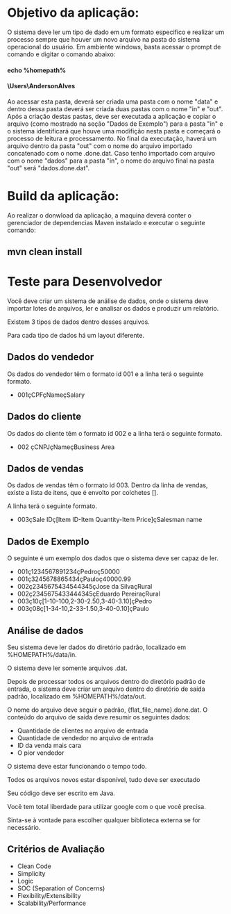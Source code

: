 # Objetivo da aplicação:
O sistema deve ler um tipo de dado em um formato especifico e realizar um processo sempre que houver um novo arquivo na pasta do sistema operacional do usuário. Em ambiente windows, basta acessar o prompt de comando e digitar o comando abaixo:

#### echo %homepath%
#### \Users\AndersonAlves

Ao acessar esta pasta, deverá ser criada uma pasta com o nome "data" e dentro dessa pasta deverá ser criada duas pastas com o nome "in" e "out". 
Após a criação destas pastas, deve ser executada a aplicação e copiar o arquivo (como mostrado na seção "Dados de Exemplo") para a pasta "in" e o sistema identificará que houve uma modifição nesta pasta e começará o processo de leitura e processamento. No final da executação, haverá um arquivo dentro da pasta "out" com o nome do arquivo importado concatenado com o nome .done.dat. Caso tenho importado com arquivo com o nome "dados" para a pasta "in", o nome do arquivo final na pasta "out" será "dados.done.dat".

# Build da aplicação:
Ao realizar o donwload da aplicação, a maquina deverá conter o gerenciador de dependencias Maven instalado e executar o seguinte comando:
## mvn clean install

# Teste para Desenvolvedor
Você deve criar um sistema de análise de dados, onde o sistema deve importar lotes de arquivos, ler e analisar os dados e produzir um relatório.

Existem 3 tipos de dados dentro desses arquivos.

Para cada tipo de dados há um layout diferente.

## Dados do vendedor
Os dados do vendedor têm o formato id 001​ e a linha terá o seguinte formato.

* 001çCPFçNameçSalary

## Dados do cliente
Os dados do cliente têm o formato id 002​ e a linha terá o seguinte formato.

* 002 çCNPJçNameçBusiness Area

## Dados de vendas
Os dados de vendas têm o formato id 003​. Dentro da linha de vendas, existe a lista de itens, que é envolto por colchetes []. 

A linha terá o seguinte formato. 

* 003çSale IDç[Item ID-Item Quantity-Item Price]çSalesman name

## Dados de Exemplo
O seguinte é um exemplo dos dados que o sistema deve ser capaz de ler.

* 001ç1234567891234çPedroç50000
* 001ç3245678865434çPauloç40000.99
* 002ç2345675434544345çJose da SilvaçRural
* 002ç2345675433444345çEduardo PereiraçRural
* 003ç10ç[1-10-100,2-30-2.50,3-40-3.10]çPedro
* 003ç08ç[1-34-10,2-33-1.50,3-40-0.10]çPaulo

## Análise de dados
Seu sistema deve ler dados do diretório padrão, localizado em %HOMEPATH%/data/in.

O sistema deve ler somente arquivos .dat.

Depois de processar todos os arquivos dentro do diretório padrão de entrada, o sistema deve criar um arquivo dentro do diretório de saída padrão, localizado em %HOMEPATH%/data/out.

O nome do arquivo deve seguir o padrão, {flat_file_name}.done.dat. O conteúdo do arquivo de saída deve resumir os seguintes dados:

* Quantidade de clientes no arquivo de entrada
* Quantidade de vendedor no arquivo de entrada
* ID da venda mais cara
* O pior vendedor

O sistema deve estar funcionando o tempo todo.

Todos os arquivos novos estar disponível, tudo deve ser executado

Seu código deve ser escrito em Java.

Você tem total liberdade para utilizar google com o que você precisa.

Sinta-se à vontade para escolher qualquer biblioteca externa se for necessário.

## Critérios de Avaliação
* Clean Code
* Simplicity
* Logic
* SOC (Separation of Concerns)
* Flexibility/Extensibility
* Scalability/Performance
